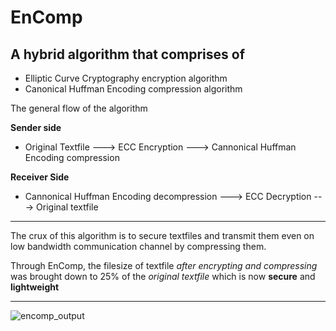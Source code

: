 # EnComp
## A hybrid algorithm that comprises of 
  * Elliptic Curve Cryptography encryption algorithm
  * Canonical Huffman Encoding compression algorithm
  
The general flow of the algorithm

__Sender side__
  * Original Textfile ---> ECC Encryption ---> Cannonical Huffman Encoding compression
  
__Receiver Side__
  * Cannonical Huffman Encoding decompression ---> ECC Decryption ---> Original textfile
  
---

The crux of this algorithm is to secure textfiles and transmit them even on low bandwidth communication channel by compressing them.

Through EnComp, the filesize of textfile _after encrypting and compressing_ was brought down to 25% of the _original textfile_ which is now __secure__ and __lightweight__ 

---
![encomp_output](https://user-images.githubusercontent.com/48949772/116284477-bf423c00-a7aa-11eb-943a-5db29ad2cca3.JPG)
